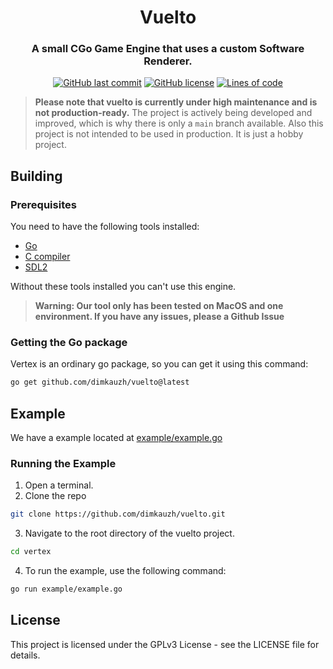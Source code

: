 <h1 align="center">Vuelto</h1>
<h3 align="center">A small CGo Game Engine that uses a custom Software Renderer.</h3>

<p align="center">
  <a href="https://github.com/dimkauzh/vuelto"><img alt="GitHub last commit" src="https://img.shields.io/github/last-commit/dimkauzh/vuelto"></a>
  <a href="https://github.com/dimkauzh/vuelto"><img alt="GitHub license" src="https://img.shields.io/github/license/dimkauzh/vuelto"></a>
  <a href="https://github.com/dimkauzh/vuelto"><img alt="Lines of code" src="https://tokei.rs/b1/github/dimkauzh/vuelto?category=lines"></a>
</p>

> **Please note that vuelto is currently under high maintenance and is not production-ready.** The project is actively being developed and improved, which is why there is only a `main` branch available. Also this project is not intended to be used in production. It is just a hobby project.

## Building
### Prerequisites
You need to have the following tools installed:
 - [Go](https://golang.org/dl/)
 - [C compiler](https://developer.fyne.io/started/)
 - [SDL2](https://www.libsdl.org/)

Without these tools installed you can't use this engine.


> **Warning: Our tool only has been tested on MacOS and one environment. If you have any issues, please a Github Issue**

### Getting the Go package
Vertex is an ordinary go package, so you can get it using this command:
```bash
go get github.com/dimkauzh/vuelto@latest
```
## Example
We have a example located at [example/example.go](https://github.com/dimkauzh/vuelto/blob/main/example/example.go)

### Running the Example
1. Open a terminal.
2. Clone the repo
```bash
git clone https://github.com/dimkauzh/vuelto.git
```
3. Navigate to the root directory of the vuelto project.
```bash
cd vertex
```
4. To run the example, use the following command:
```bash
go run example/example.go
```

## License
This project is licensed under the GPLv3 License - see the LICENSE file for details.
